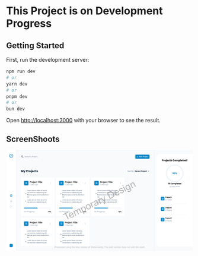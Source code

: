 # This Project is on Development Progress

## Getting Started

First, run the development server:

```bash
npm run dev
# or
yarn dev
# or
pnpm dev
# or
bun dev
```

Open [http://localhost:3000](http://localhost:3000) with your browser to see the result.

## ScreenShoots

![Temporary Design](./screenshoots/temp_design.png)
